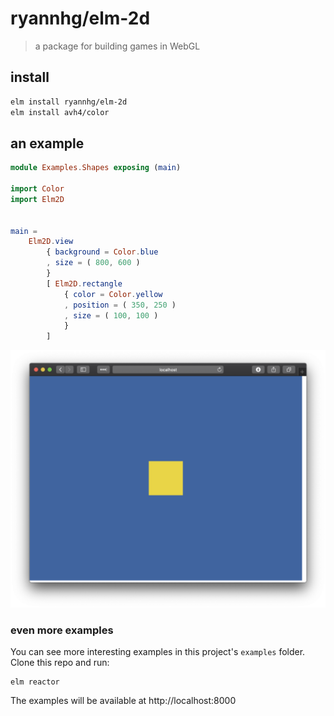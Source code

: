 # ryannhg/elm-2d
> a package for building games in WebGL

## install

```bash
elm install ryannhg/elm-2d
elm install avh4/color
```

## an example

```elm
module Examples.Shapes exposing (main)

import Color
import Elm2D


main =
    Elm2D.view
        { background = Color.blue
        , size = ( 800, 600 )
        }
        [ Elm2D.rectangle
            { color = Color.yellow
            , position = ( 350, 250 )
            , size = ( 100, 100 )
            }
        ]

```

![A screenshot of a blue rectangle](./examples/screenshot.png)

### even more examples

You can see more interesting examples in this project's `examples` folder. Clone this repo and run:

```
elm reactor
```

The examples will be available at http://localhost:8000

